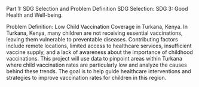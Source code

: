 Part 1: SDG Selection and Problem Definition
SDG Selection: SDG 3: Good Health and Well-being.

Problem Definition: Low Child Vaccination Coverage in Turkana, Kenya. In Turkana, Kenya, many children are not receiving essential vaccinations, leaving them vulnerable to preventable diseases. Contributing factors include remote locations, limited access to healthcare services, insufficient vaccine supply, and a lack of awareness about the importance of childhood vaccinations. This project will use data to pinpoint areas within Turkana where child vaccination rates are particularly low and analyze the causes behind these trends. The goal is to help guide healthcare interventions and strategies to improve vaccination rates for children in this region.